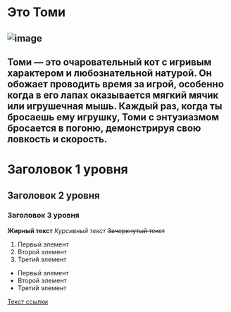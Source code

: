 # Это Томи

## ![image](/git-image/Cat.png)

##  Томи — это очаровательный кот с игривым характером и любознательной натурой. Он обожает проводить время за игрой, особенно когда в его лапах оказывается мягкий мячик или игрушечная мышь. Каждый раз, когда ты бросаешь ему игрушку, Томи с энтузиазмом бросается в погоню, демонстрируя свою ловкость и скорость.

# Заголовок 1 уровня
## Заголовок 2 уровня
### Заголовок 3 уровня




**Жирный текст**
*Курсивный текст*
~~Зачеркнутый текст~~


1. Первый элемент
2. Второй элемент
3. Третий элемент


- Первый элемент
- Второй элемент
- Третий элемент


[Текст ссылки](https://www.youtube.com/watch?v=_jEP347F6_g)
